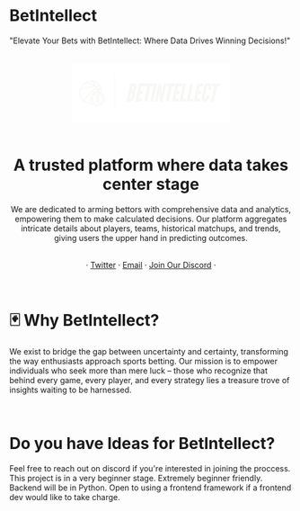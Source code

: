 # BetIntellect
 "Elevate Your Bets with BetIntellect: Where Data Drives Winning Decisions!" 

<br>
<div align="center">
  <a href="https://betintellect.co" alt="betintellect website coming soon"target="_blank">
  
  <picture>
    <img src="https://github.com/imanirak/betintellect/blob/main/betintellectlogo.png" width="280" alt="Logo"/>
  </picture>
   
  </a>
</div>
<br>
<h1 align="center"> A trusted platform where data takes center stage</h1>

<div align="center">
We are dedicated to arming bettors with comprehensive data and analytics, empowering them to make calculated decisions. Our platform aggregates intricate details about players, teams, historical matchups, and trends, giving users the upper hand in predicting outcomes.
</div>

 <br/>

 <div align="center">

  ·
  <a href="https://twitter.com/betintellectco">Twitter</a>
    ·
  <a href="mailto:betintellectco@gmail.com">Email</a>
    ·
  <a href="https://discord">Join Our Discord</a>
    ·

   
  </p>
  </div>

<br>

<h1>
🃏 Why BetIntellect?
</h1>

We exist to bridge the gap between uncertainty and certainty, transforming the way enthusiasts approach sports betting. Our mission is to empower individuals who seek more than mere luck – those who recognize that behind every game, every player, and every strategy lies a treasure trove of insights waiting to be harnessed.

<br>
<h1>
Do you have Ideas for BetIntellect?
</h1>

Feel free to reach out on discord if you're interested in joining the proccess. This project is in a very beginner stage. Extremely beginner friendly. Backend will be in Python. Open to using a frontend framework if a frontend dev would like to take charge.


<br>